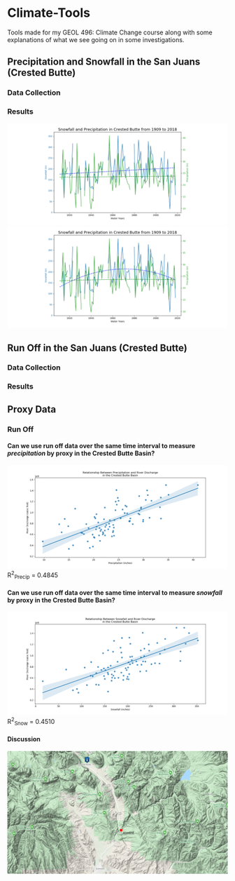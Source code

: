# Climate-Tools
Tools made for my GEOL 496: Climate Change course along with some explanations of what we see going on in some investigations.

## Precipitation and Snowfall in the San Juans (Crested Butte)
### Data Collection
### Results
![Snowfall and Precipitation Data with 1st Degree Fit](https://github.com/JohnsonClayton/Climate-Tools/blob/master/media/crested_butte_snowfall_precip_1st.png)
![Snowfall and Precipitation Data with 2nd Degree Fit](https://github.com/JohnsonClayton/Climate-Tools/blob/master/media/crested_butte_snowfall_precip_2nd.png)

## Run Off in the San Juans (Crested Butte)
### Data Collection
### Results

## Proxy Data
### Run Off
#### Can we use run off data over the same time interval to measure *precipitation* by proxy in the Crested Butte Basin?
![River Discharge and Precipitation Correlation Graph](https://github.com/JohnsonClayton/Climate-Tools/blob/master/media/Precipitation%20(inches)_vs_River%20Discharge%20(cubic%20feet).png)
R<sup>2</sup><sub>Precip</sub> = 0.4845
#### Can we use run off data over the same time interval to measure *snowfall* by proxy in the Crested Butte Basin?
![River Discharge and Precipitation Correlation Graph](https://github.com/JohnsonClayton/Climate-Tools/blob/master/media/Snowfall%20(inches)_vs_River%20Discharge%20(cubic%20feet).png)
R<sup>2</sup><sub>Snow</sub> = 0.4510

#### Discussion
![Runoff and Precip/Snowfall Data Collection Map](https://github.com/JohnsonClayton/Climate-Tools/blob/master/media/crestedbutteandrunoff.png)


